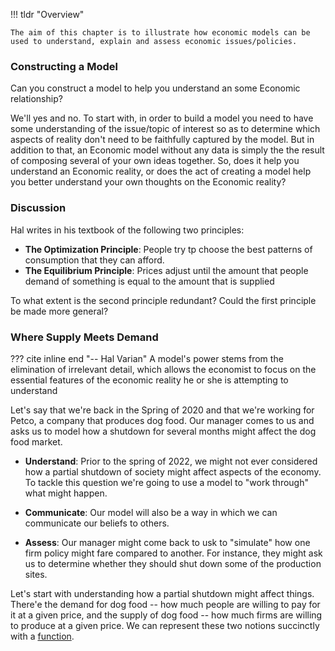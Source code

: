 !!! tldr "Overview"

    The aim of this chapter is to illustrate how economic models can be used to understand, explain and assess economic issues/policies.

### **Constructing a Model**
Can you construct a model to help you understand an some Economic relationship?

We'll yes and no. To start with, in order to build a model you need to have some understanding of the issue/topic of interest so as to determine which aspects of reality don't need to be faithfully captured by the model. But in addition to that, an Economic model without any data is simply the the result of composing several of your own ideas together. So, does it help you understand an Economic reality, or does the act of creating a model help you better understand your own thoughts on the Economic reality?

### **Discussion**

Hal writes in his textbook of the following two principles:
    
- **The Optimization Principle**: People try tp choose the best patterns of consumption that they can afford.
- **The Equilibrium Principle**: Prices adjust until the amount that people demand of something is equal to the amount that is supplied

To what extent is the second principle redundant? Could the first principle be made more general?

### **Where Supply Meets Demand**

??? cite inline end "-- Hal Varian"
    A model's power stems from the elimination of irrelevant detail, which allows the economist to focus on the essential features of the economic reality he or she is attempting to understand 

Let's say that we're back in the Spring of 2020 and that we're working for Petco, a company that produces dog food. Our manager comes to us and asks us to model how a shutdown for several months might affect the dog food market.

- **Understand**: Prior to the spring of 2022, we might not ever considered how a partial shutdown of society might affect aspects of the economy. To tackle this question we're going to use a model to "work through" what might happen.

- **Communicate**: Our model will also be a way in which we can communicate our beliefs to others. 

- **Assess**: Our manager might come back to usk to "simulate" how one firm policy might fare compared to another. For instance, they might ask us to determine whether they should shut down some of the production sites.

Let's start with understanding how a partial shutdown might affect things. There'e the demand for dog food -- how much people are willing to pay for it at a given price, and the supply of dog food -- how much firms are willing to produce at a given price. We can represent these two notions succinctly with a [function](./../../math/function).


